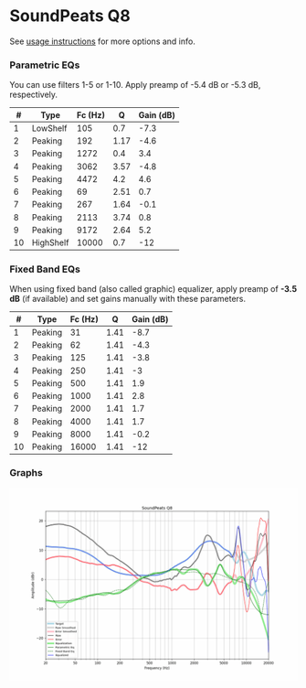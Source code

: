 # SoundPeats Q8
See [usage instructions](https://github.com/jaakkopasanen/AutoEq#usage) for more options and info.

### Parametric EQs
You can use filters 1-5 or 1-10. Apply preamp of -5.4 dB or -5.3 dB, respectively.

|   # | Type      |   Fc (Hz) |    Q |   Gain (dB) |
|-----|-----------|-----------|------|-------------|
|   1 | LowShelf  |       105 | 0.7  |        -7.3 |
|   2 | Peaking   |       192 | 1.17 |        -4.6 |
|   3 | Peaking   |      1272 | 0.4  |         3.4 |
|   4 | Peaking   |      3062 | 3.57 |        -4.8 |
|   5 | Peaking   |      4472 | 4.2  |         4.6 |
|   6 | Peaking   |        69 | 2.51 |         0.7 |
|   7 | Peaking   |       267 | 1.64 |        -0.1 |
|   8 | Peaking   |      2113 | 3.74 |         0.8 |
|   9 | Peaking   |      9172 | 2.64 |         5.2 |
|  10 | HighShelf |     10000 | 0.7  |       -12   |

### Fixed Band EQs
When using fixed band (also called graphic) equalizer, apply preamp of **-3.5 dB** (if available) and set gains manually with these parameters.

|   # | Type    |   Fc (Hz) |    Q |   Gain (dB) |
|-----|---------|-----------|------|-------------|
|   1 | Peaking |        31 | 1.41 |        -8.7 |
|   2 | Peaking |        62 | 1.41 |        -4.3 |
|   3 | Peaking |       125 | 1.41 |        -3.8 |
|   4 | Peaking |       250 | 1.41 |        -3   |
|   5 | Peaking |       500 | 1.41 |         1.9 |
|   6 | Peaking |      1000 | 1.41 |         2.8 |
|   7 | Peaking |      2000 | 1.41 |         1.7 |
|   8 | Peaking |      4000 | 1.41 |         1.7 |
|   9 | Peaking |      8000 | 1.41 |        -0.2 |
|  10 | Peaking |     16000 | 1.41 |       -12   |

### Graphs
![](./SoundPeats%20Q8.png)
